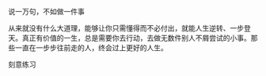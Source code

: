 说一万句，不如做一件事

从来就没有什么大道理，能够让你只需懂得而不必付出，就能人生逆转、一步登天。真正有价值的一生，总是需要你去行动，去做无数件别人不屑尝试的小事。那些一直在一步步往前走的人，终会过上更好的人生。

刻意练习